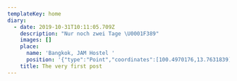 ```yaml
---
templateKey: home
diary:
  - date: 2019-10-31T10:11:05.709Z
    description: "Nur noch zwei Tage \U0001F389"
    images: []
    place:
      name: 'Bangkok, JAM Hostel '
      position: '{"type":"Point","coordinates":[100.4970176,13.7631839]}'
    title: The very first post
---
```


